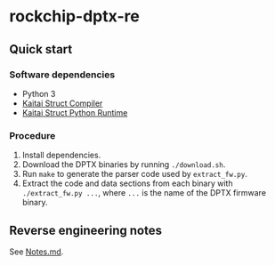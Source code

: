 # rockchip-dptx-re


## Quick start

### Software dependencies

* Python 3
* [Kaitai Struct Compiler][ksc]
* [Kaitai Struct Python Runtime][kspr]

### Procedure

1. Install dependencies.
2. Download the DPTX binaries by running `./download.sh`.
3. Run `make` to generate the parser code used by `extract_fw.py`.
4. Extract the code and data sections from each binary with
   `./extract_fw.py ...`, where `...` is the name of the DPTX firmware
   binary.


## Reverse engineering notes

See [Notes.md](./Notes.md).


[ksc]: https://github.com/kaitai-io/kaitai_struct_compiler
[kspr]: https://github.com/kaitai-io/kaitai_struct_python_runtime
